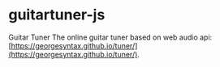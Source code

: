 # guitartuner-js
Guitar Tuner
The online guitar tuner based on web audio api: [https://georgesyntax.github.io/tuner/](https://georgesyntax.github.io/tuner/).
